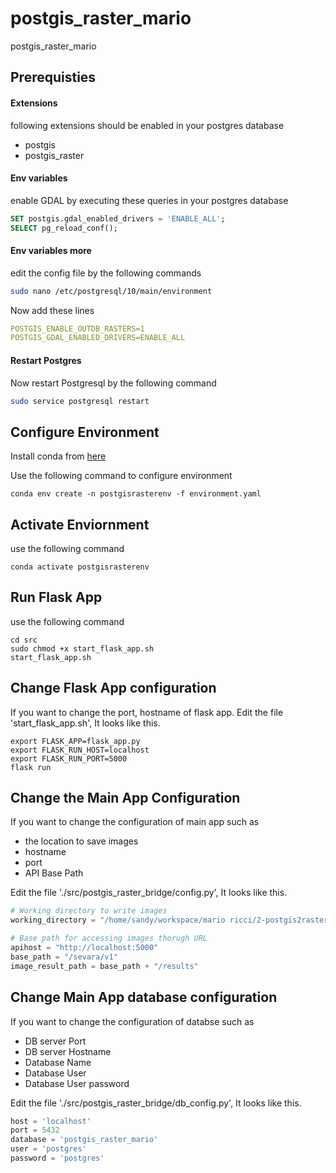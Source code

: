 # postgis_raster_mario
postgis_raster_mario

## Prerequisties


#### Extensions
following extensions should be enabled in your postgres database
- postgis
- postgis_raster


#### Env variables
enable GDAL by executing these queries in your postgres database
```sql
SET postgis.gdal_enabled_drivers = 'ENABLE_ALL';
SELECT pg_reload_conf();
```

#### Env variables more
edit the config file by the following commands  
```bash
sudo nano /etc/postgresql/10/main/environment
```

Now add these lines
```yaml
POSTGIS_ENABLE_OUTDB_RASTERS=1
POSTGIS_GDAL_ENABLED_DRIVERS=ENABLE_ALL
```

#### Restart Postgres
Now restart Postgresql by the following command  
```bash
sudo service postgresql restart
```

## Configure Environment
Install conda from [here](https://www.anaconda.com/products/individual)
  
Use the following command to configure environment
```shell script
conda env create -n postgisrasterenv -f environment.yaml
```

## Activate Enviornment
use the following command
```shell script
conda activate postgisrasterenv
```

## Run Flask App
use the following command
```shell script
cd src
sudo chmod +x start_flask_app.sh
start_flask_app.sh
```

## Change Flask App configuration
If you want to change the port, hostname of flask app. 
Edit the file 'start_flask_app.sh', It looks like this.
```shell script
export FLASK_APP=flask_app.py
export FLASK_RUN_HOST=localhost
export FLASK_RUN_PORT=5000
flask run
```

## Change the Main App Configuration
If you want to change the configuration of main app such as 
- the location to save images
- hostname
- port
- API Base Path
  
Edit the file './src/postgis_raster_bridge/config.py', It looks like this.
```python
# Working directory to write images
working_directory = "/home/sandy/workspace/mario ricci/2-postgis2raster-sud-v2/image_store/"

# Base path for accessing images thorugh URL
apihost = "http://localhost:5000"
base_path = "/sevara/v1"
image_result_path = base_path + "/results"
```

## Change Main App database configuration
If you want to change the configuration of databse such as 
- DB server Port
- DB server Hostname
- Database Name
- Database User
- Database User password  

Edit the file './src/postgis_raster_bridge/db_config.py', It looks like this.
```python
host = 'localhost'
port = 5432
database = 'postgis_raster_mario'
user = 'postgres'
password = 'postgres'
```
